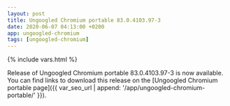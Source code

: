 ```yaml
--- 
layout: post 
title: Ungoogled Chromium portable 83.0.4103.97-3 
date: 2020-06-07 04:13:00 +0200 
app: ungoogled-chromium 
tags: [ungoogled-chromium] 
--- 
```

{% include vars.html %} 

Release of Ungoogled Chromium portable 83.0.4103.97-3 is now available.<br /> 
You can find links to download this release on the [Ungoogled Chromium portable page]({{ var_seo_url | append: '/app/ungoogled-chromium-portable/' }}). 
